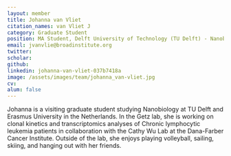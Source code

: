 ```yaml
---
layout: member
title: Johanna van Vliet
citation_names: van Vliet J
category: Graduate Student
position: MA Student, Delft University of Technology (TU Delft) - Nanobiology
email: jvanvlie@broadinstitute.org
twitter: 
scholar: 
github: 
linkedin: johanna-van-vliet-037b7418a
image: /assets/images/team/johanna_van-vliet.jpg
cv: 
alum: false
---
```


Johanna is a visiting graduate student studying Nanobiology at TU Delft and Erasmus University in the Netherlands. In the Getz lab, she is working on clonal kinetics and transcriptomics analyses of Chronic lymphocytic leukemia patients in collaboration with the Cathy Wu Lab at the Dana-Farber Cancer Institute. Outside of the lab, she enjoys playing volleyball, sailing, skiing, and hanging out with her friends.
